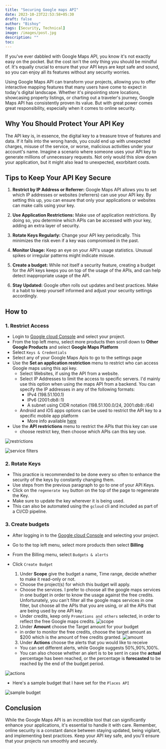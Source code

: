```yaml
---
title: "Securing Google maps API"
date: 2023-10-23T22:53:58+05:30
draft: false
author: "Bishoy"
tags: [Security, Technical]
image: /images/post.jpg
description: ""
toc: 
---
```


If you've ever dabbled with Google Maps API, you know it's not exactly easy on the pocket. But the cost isn't the only thing you should be mindful of. It's equally crucial to ensure that your API keys are kept safe and sound, so you can enjoy all its features without any security worries.

Using Google Maps API can transform your projects, allowing you to offer interactive mapping features that many users have come to expect in today's digital landscape. Whether it's pinpointing store locations, showcasing property listings, or charting out a traveler's journey, Google Maps API has consistently proven its value. But with great power comes great responsibility, especially when it comes to online security.

## Why You Should Protect Your API Key

The API key is, in essence, the digital key to a treasure trove of features and data. If it falls into the wrong hands, you could end up with unexpected charges, misuse of the service, or worse, malicious activities under your account's name. Imagine a scenario where someone uses your API key to generate millions of unnecessary requests. Not only would this slow down your application, but it might also lead to unexpected, exorbitant costs.

## Tips to Keep Your API Key Secure

1. **Restrict by IP Address or Referrer:** Google Maps API allows you to set which IP addresses or websites (referrers) can use your API key. By setting this up, you can ensure that only your applications or websites can make calls using your key.

2. **Use Application Restrictions:** Make use of application restrictions. By doing so, you determine which APIs can be accessed with your key, adding an extra layer of security.

3. **Rotate Keys Regularly:** Change your API key periodically. This minimizes the risk even if a key was compromised in the past.

4. **Monitor Usage:** Keep an eye on your API's usage statistics. Unusual spikes or irregular patterns might indicate misuse.

5. **Create a budget:** While not itself a security feature, creating a budget for the API keys keeps you on top of the usage of the APIs, and can help detect inappropriate usage of the API.

6. **Stay Updated:** Google often rolls out updates and best practices. Make it a habit to keep yourself informed and adjust your security settings accordingly.

## How to

### 1. Restrict Access

- Login to [Google cloud Console](https://console.cloud.google.com/) and select your project.
- From the top left menu, select more products then scroll down to **Other Google Products** and select **Google Maps Platform**
- Select `Keys & Credentials`
- Select any of your Google Maps Apis to go to the settings page
- Use the **Set an application restriction** menu to restrict who can access Google maps using this api key.
  - Select Websites, if using the API from a website.
  - Select IP Addresses to limit the access to specific servers. I'd mainly use this option when using the maps API from a backend. You can specify the IP addresses in any of the following formats:
    - IPv4 (198.51.100.1)
    - IPv6 (2001:db8::1)
    - A subnet using CIDR notation (198.51.100.0/24, 2001:db8::/64)
  - Android and iOS apps options can be used to restrict the API key to a specific mobile app platform
    - More info available [here](https://cloud.google.com/docs/authentication/api-keys#android)
- Use the **API restrictions** menu to restrict the APIs that this key can use
  - choose restrict key, then choose which APIs can this key use.

![restrictions](../images/2023-10-23-google-maps-api/restrictions.png)

![service filters](../images/2023-10-23-google-maps-api/services.png)

### 2. Rotate Keys

- This practice is recommended to be done every so often to enhance the security of the keys by constantly changing them.
- Use steps from the previous paragraph to go to one of your API Keys.
- Click on the `regenerate key` button on the top of the page to regenerate the Key.
- Make sure to update the key wherever it is being used.
- This can also be automated using the `gcloud` cli and included as part of a CI/CD pipeline.

### 3. Create budgets

- After logging in to the [Google cloud Console](https://console.cloud.google.com/) and selecting your project.
- Go to the top left menu, select more products then select **Billing**
- From the Billing menu, select `Budgets & alerts`
- Click `Create Budget`

  1. Under **Scope** give the budget a name, Time range, decide whether to make it read-only or not.
    - Choose the project(s) for which this budget will apply.
    - Choose the services. I prefer to choose all the google maps services in one budget in order to know the usage against the free credits. Unfortunately, you can't filter all the google maps services in one filter, but choose all the APIs that you are using, or all the APIs that are being used by one API key.
    - Under credits, keep only `Promotions and others` selected, in order to reflect the free Google maps credits.
![scope](../images/2023-10-23-google-maps-api/scope.png)
  2. Under **Amount** choose the Target amount for your budget
    - in order to monitor the free credits, choose the target amount as $200 which is the amount of free credits granted.
![amount](../images/2023-10-23-google-maps-api/amount.png)
  3. Under **Actions** choose the alerts that you would like to receive
    - You can set different alerts, while Google suggests 50%,90%,100%.
    - You can also choose whether an alert is to be sent in case the **actual** percentage has been reached, or the percentage is **forecasted** to be reached by the end of the budget period.

![actions](../images/2023-10-23-google-maps-api/actions.png)

- Here's a sample budget that I have set for the `Places API`

![sample budget](../images/2023-10-23-google-maps-api/sample.png)


## Conclusion

While the Google Maps API is an incredible tool that can significantly enhance your applications, it's essential to handle it with care. Remember, online security is a constant dance between staying updated, being vigilant, and implementing best practices. Keep your API key safe, and you'll ensure that your projects run smoothly and securely.

